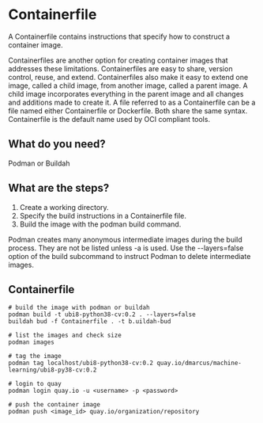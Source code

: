 # Containerfile
A Containerfile contains instructions that specify how to construct a container image.

Containerfiles are another option for creating container images that addresses these limitations. Containerfiles are easy to share, version control, reuse, and extend.
Containerfiles also make it easy to extend one image, called a child image, from another image, called a parent image. A child image incorporates everything in the parent image and all changes and additions made to create it.
A file referred to as a Containerfile can be a file named either Containerfile or Dockerfile. Both share the same syntax. Containerfile is the default name used by OCI compliant tools.

## What do you need?
Podman or Buildah

## What are the steps?
1. Create a working directory.
2. Specify the build instructions in a Containerfile file.
3. Build the image with the podman build command.

Podman creates many anonymous intermediate images during the build process.
They are not be listed unless -a is used. Use the --layers=false option of the
build subcommand to instruct Podman to delete intermediate images.

## Containerfile

```commandline
# build the image with podman or buildah
podman build -t ubi8-python38-cv:0.2 . --layers=false
buildah bud -f Containerfile . -t b.uildah-bud

# list the images and check size
podman images

# tag the image
podman tag localhost/ubi8-python38-cv:0.2 quay.io/dmarcus/machine-learning/ubi8-py38-cv:0.2

# login to quay
podman login quay.io -u <username> -p <password>

# push the container image
podman push <image_id> quay.io/organization/repository
```